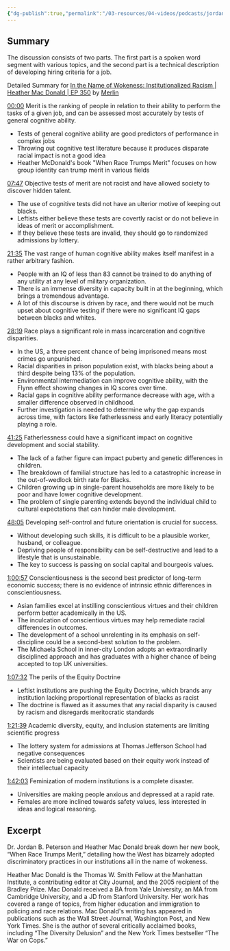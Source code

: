 ```yaml
---
{"dg-publish":true,"permalink":"/03-resources/04-videos/podcasts/jordan-peterson-podcast/in-the-name-of-wokeness-institutionalized-racism-heather-mac-donald/","title":"In the Name of Wokeness: Institutionalized Racism | Heather Mac Donald | EP 350","tags":["podcast","YouTube"]}
---
```



## Summary

The discussion consists of two parts. The first part is a spoken word segment with various topics, and the second part is a technical description of developing hiring criteria for a job.

Detailed Summary for [In the Name of Wokeness: Institutionalized Racism | Heather Mac Donald | EP 350](https://www.youtube.com/watch?v=ZkXJojxSE0U) by [Merlin](https://merlin.foyer.work/)

[00:00](https://www.youtube.com/watch?v=ZkXJojxSE0U&t=0) Merit is the ranking of people in relation to their ability to perform the tasks of a given job, and can be assessed most accurately by tests of general cognitive ability.

- Tests of general cognitive ability are good predictors of performance in complex jobs
- Throwing out cognitive test literature because it produces disparate racial impact is not a good idea
- Heather McDonald's book "When Race Trumps Merit" focuses on how group identity can trump merit in various fields

[07:47](https://www.youtube.com/watch?v=ZkXJojxSE0U&t=467) Objective tests of merit are not racist and have allowed society to discover hidden talent.

- The use of cognitive tests did not have an ulterior motive of keeping out blacks.
- Leftists either believe these tests are covertly racist or do not believe in ideas of merit or accomplishment.
- If they believe these tests are invalid, they should go to randomized admissions by lottery.

[21:35](https://www.youtube.com/watch?v=ZkXJojxSE0U&t=1295) The vast range of human cognitive ability makes itself manifest in a rather arbitrary fashion.

- People with an IQ of less than 83 cannot be trained to do anything of any utility at any level of military organization.
- There is an immense diversity in capacity built in at the beginning, which brings a tremendous advantage.
- A lot of this discourse is driven by race, and there would not be much upset about cognitive testing if there were no significant IQ gaps between blacks and whites.

[28:19](https://www.youtube.com/watch?v=ZkXJojxSE0U&t=1699) Race plays a significant role in mass incarceration and cognitive disparities.

- In the US, a three percent chance of being imprisoned means most crimes go unpunished.
- Racial disparities in prison population exist, with blacks being about a third despite being 13% of the population.
- Environmental intermediation can improve cognitive ability, with the Flynn effect showing changes in IQ scores over time.
- Racial gaps in cognitive ability performance decrease with age, with a smaller difference observed in childhood.
- Further investigation is needed to determine why the gap expands across time, with factors like fatherlessness and early literacy potentially playing a role.

[41:25](https://www.youtube.com/watch?v=ZkXJojxSE0U&t=2485) Fatherlessness could have a significant impact on cognitive development and social stability.

- The lack of a father figure can impact puberty and genetic differences in children.
- The breakdown of familial structure has led to a catastrophic increase in the out-of-wedlock birth rate for Blacks.
- Children growing up in single-parent households are more likely to be poor and have lower cognitive development.
- The problem of single parenting extends beyond the individual child to cultural expectations that can hinder male development.

[48:05](https://www.youtube.com/watch?v=ZkXJojxSE0U&t=2885) Developing self-control and future orientation is crucial for success.

- Without developing such skills, it is difficult to be a plausible worker, husband, or colleague.
- Depriving people of responsibility can be self-destructive and lead to a lifestyle that is unsustainable.
- The key to success is passing on social capital and bourgeois values.

[1:00:57](https://www.youtube.com/watch?v=ZkXJojxSE0U&t=3657) Conscientiousness is the second best predictor of long-term economic success; there is no evidence of intrinsic ethnic differences in conscientiousness.

- Asian families excel at instilling conscientious virtues and their children perform better academically in the US.
- The inculcation of conscientious virtues may help remediate racial differences in outcomes.
- The development of a school unrelenting in its emphasis on self-discipline could be a second-best solution to the problem.
- The Michaela School in inner-city London adopts an extraordinarily disciplined approach and has graduates with a higher chance of being accepted to top UK universities.

[1:07:32](https://www.youtube.com/watch?v=ZkXJojxSE0U&t=4052) The perils of the Equity Doctrine

- Leftist institutions are pushing the Equity Doctrine, which brands any institution lacking proportional representation of blacks as racist
- The doctrine is flawed as it assumes that any racial disparity is caused by racism and disregards meritocratic standards

[1:21:39](https://www.youtube.com/watch?v=ZkXJojxSE0U&t=4899) Academic diversity, equity, and inclusion statements are limiting scientific progress

- The lottery system for admissions at Thomas Jefferson School had negative consequences
- Scientists are being evaluated based on their equity work instead of their intellectual capacity

[1:42:03](https://www.youtube.com/watch?v=ZkXJojxSE0U&t=6123) Feminization of modern institutions is a complete disaster.

- Universities are making people anxious and depressed at a rapid rate.
- Females are more inclined towards safety values, less interested in ideas and logical reasoning.

## Excerpt

Dr. Jordan B. Peterson and Heather Mac Donald break down her new book, “When Race Trumps Merit,” detailing how the West has bizarrely adopted discriminatory practices in our institutions all in the name of wokeness.

Heather Mac Donald is the Thomas W. Smith Fellow at the Manhattan Institute, a contributing editor at City Journal, and the 2005 recipient of the Bradley Prize. Mac Donald received a BA from Yale University, an MA from Cambridge University, and a JD from Stanford University. Her work has covered a range of topics, from higher education and immigration to policing and race relations. Mac Donald's writing has appeared in publications such as the Wall Street Journal, Washington Post, and New York Times. She is the author of several critically acclaimed books, including “The Diversity Delusion” and the New York Times bestseller “The War on Cops.”
